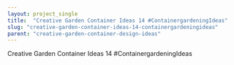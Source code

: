```yaml
---
layout: project_single
title:  "Creative Garden Container Ideas 14 #ContainergardeningIdeas"
slug: "creative-garden-container-ideas-14-containergardeningideas"
parent: "creative-garden-container-design-ideas"
---
```

Creative Garden Container Ideas 14 #ContainergardeningIdeas
